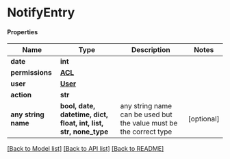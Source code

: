 # NotifyEntry

#### Properties
Name | Type | Description | Notes
------------ | ------------- | ------------- | -------------
**date** | **int** |  | 
**permissions** | [**ACL**](ACL.md) |  | 
**user** | [**User**](User.md) |  | 
**action** | **str** |  | 
**any string name** | **bool, date, datetime, dict, float, int, list, str, none_type** | any string name can be used but the value must be the correct type | [optional]

[[Back to Model list]](../README.md#documentation-for-models) [[Back to API list]](../README.md#documentation-for-api-endpoints) [[Back to README]](../README.md)

